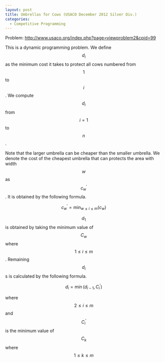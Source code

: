 ```yaml
---
layout: post
title: Umbrellas for Cows (USACO December 2012 Silver Div.)
categories:
  - Competitive Programming
---
```


Problem: <http://www.usaco.org/index.php?page=viewproblem2&cpid=99>

This is a dynamic programming problem. We define $$d_i$$ as the minimum cost it takes to protect all cows numbered from $$1$$ to $$i$$. We compute $$d_i$$ from $$i=1$$ to $$n$$.

Note that the larger umbrella can be cheaper than the smaller umbrella. We denote the cost of the cheapest umbrella that can protects the area with width $$w$$ as $$c_w^{'}$$. It is obtained by the following formula.

$$c_w^{'} = \min_{w \le i \le m} (c_{w})$$


$$d_1$$ is obtained by taking the minimum value of $$C_w$$ where $$1 \le i \le m$$. Remaining $$d_i$$s is calculated by the following formula.

$$d_{i}= \min (d_{i-1}, C^'_i)$$

where $$2 \le i \le m$$ and $$C^'_i$$ is the minimum value of $$C_k$$ where $$1 \le k \le m$$

